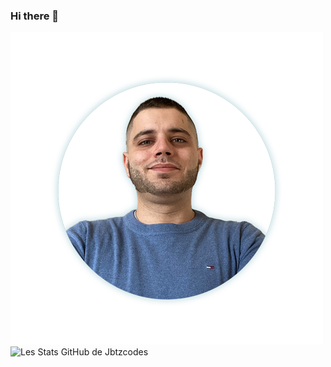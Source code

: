 ### Hi there 👋
![Cover](https://github.com/jbtzcodes/jbtzcodes/blob/main/img/Image-profil.png)
![Les Stats GitHub de Jbtzcodes](https://github-readme-stats.vercel.app/api?username=jbtzcodes&show_icons=true&theme=radical)
<!--
**jbtzcodes/jbtzcodes** is a ✨ _special_ ✨ repository because its `README.md` (this file) appears on your GitHub profile.

Here are some ideas to get you started:

- 🔭 I’m currently working on ...
- 🌱 I’m currently learning ...
- 👯 I’m looking to collaborate on ...
- 🤔 I’m looking for help with ...
- 💬 Ask me about ...
- 📫 How to reach me: ...
- 😄 Pronouns: ...
- ⚡ Fun fact: ...
-->


